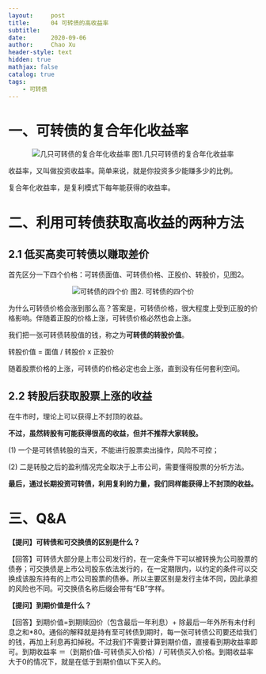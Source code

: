 ```yaml
---
layout:     post
title:      04 可转债的高收益率
subtitle:   
date:       2020-09-06
author:     Chao Xu
header-style: text
hidden: true 
mathjax: false
catalog: true
tags:
    - 可转债
---
```


# 一、可转债的复合年化收益率

<p align="center">
  <img src="https://i.loli.net/2020/09/24/iBPjILwoRsXmD5t.png"  title="几只可转债的复合年化收益率">
图1.几只可转债的复合年化收益率
</p>

收益率，又叫做投资收益率。简单来说，就是你投资多少能赚多少的比例。

复合年化收益率，是复利模式下每年能获得的收益率。

# 二、利用可转债获取高收益的两种方法

## 2.1 低买高卖可转债以赚取差价

首先区分一下四个价格：可转债面值、可转债价格、正股价、转股价，见图2。

<p align="center">
  <img src="https://i.loli.net/2020/09/24/bMapHTCv4sSD8zg.png"  title="可转债的四个价">
图2. 可转债的四个价
</p>

为什么可转债价格会涨到那么高？答案是，可转债价格，很大程度上受到正股的价格影响。伴随着正股的价格上涨，可转债价格必然也会上涨。

我们把一张可转债转股值的钱，称之为**可转债的转股价值**。

转股价值 = 面值 / 转股价 x 正股价

随着股票价格的上涨，可转债的价格必定也会上涨，直到没有任何套利空间。

## 2.2 转股后获取股票上涨的收益

在牛市时，理论上可以获得上不封顶的收益。

**不过，虽然转股有可能获得很高的收益，但并不推荐大家转股。**

(1) 一个是可转债转股的当天，不能进行股票卖出操作，风险不可控；

(2) 二是转股之后的盈利情况完全取决于上市公司，需要懂得股票的分析方法。

**最后，通过长期投资可转债，利用复利的力量，我们同样能获得上不封顶的收益。**

# 三、Q&A

**【提问】可转债和可交换债的区别是什么？**

【回答】可转债大部分是上市公司发行的，在一定条件下可以被转换为公司股票的债券；可交换债是上市公司股东依法发行的，在一定期限内，以约定的条件可以交换成该股东持有的上市公司股票的债券。所以主要区别是发行主体不同，因此承担的风险也不同。可交换债名称后缀会带有“EB”字样。

**【提问】到期价值是什么？**

【回答】到期价值=到期赎回价（包含最后一年利息）+ 除最后一年外所有未付利息之和*80。通俗的解释就是持有至可转债到期时，每一张可转债公司要还给我们的钱，再加上利息再扣掉税。不过我们不需要计算到期价值，直接看到期收益率即可。到期收益率 ＝（到期价值-可转债买入价格）/ 可转债买入价格。到期收益率大于0的情况下，就是在低于到期价值以下买入的。



